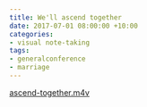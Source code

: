 ```yaml
---
title: We'll ascend together
date: 2017-07-01 08:00:00 +10:00
categories:
- visual note-taking
tags:
- generalconference
- marriage
---
```


[ascend-together.m4v](/uploads/ascend-together.m4v)